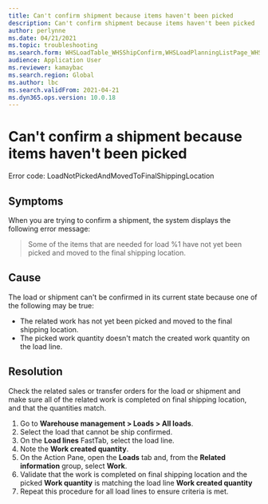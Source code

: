```yaml
---
title: Can't confirm shipment because items haven't been picked
description: Can't confirm shipment because items haven't been picked
author: perlynne
ms.date: 04/21/2021
ms.topic: troubleshooting
ms.search.form: WHSLoadTable_WHSShipConfirm,WHSLoadPlanningListPage_WHSShipConfirm,WHSLoadPlanningWorkbench_WHSShipConfirm,WHSTransportLoad_WHSShipConfirm,WHSShipPlanningListPage_WHSShipConfirm,WHSShipmentDetails_WHSShipConfirm,WHSWorkTable_WHSShipConfirm,WHSWorkTableListPage_WHSShipConfirm,Dialog_WHSOutboundShipConfirmController_WHSOutboundShipConfirm
audience: Application User
ms.reviewer: kamaybac
ms.search.region: Global
ms.author: lbc
ms.search.validFrom: 2021-04-21
ms.dyn365.ops.version: 10.0.18
---
```


# Can't confirm a shipment because items haven't been picked

Error code: LoadNotPickedAndMovedToFinalShippingLocation

## Symptoms

When you are trying to confirm a shipment, the system displays the following error message:

> Some of the items that are needed for load %1 have not yet been picked and moved to the final shipping location.

## Cause

The load or shipment can't be confirmed in its current state because one of the following may be true:

- The related work has not yet been picked and moved to the final shipping location.
- The picked work quantity doesn't match the created work quantity on the load line.

## Resolution

Check the related sales or transfer orders for the load or shipment and make sure all of the related work is completed on final shipping location, and that the quantities match.

1. Go to **Warehouse management \> Loads \> All loads**.
1. Select the load that cannot be ship confirmed.
1. On the **Load lines** FastTab, select the load line.
1. Note the **Work created quantity**.
1. On the Action Pane, open the **Loads** tab and, from the **Related information** group, select **Work**.
1. Validate that the work is completed on final shipping location and the picked **Work quantity** is matching the load line **Work created quantity**
1. Repeat this procedure for all load lines to ensure criteria is met.

